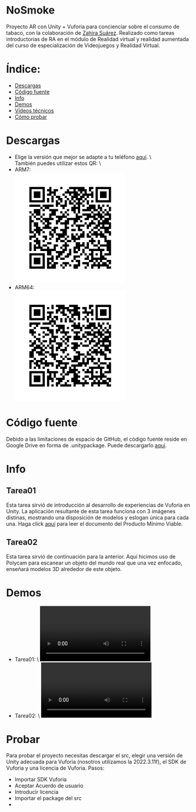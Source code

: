 # NoSmoke
Proyecto AR con Unity + Vuforia para concienciar sobre el consumo de tabaco, con la colaboración de [Zahira Suárez](https://github.com/ZahiraSuarez).
Realizado como tareas introductorias de RA en el módulo de Realidad virtual y realidad aumentada del curso de especialización de Videojuegos y Realidad Virtual.

# Índice:
- [Descargas](#Descargas)
- [Código fuente](#Código)
- [Info](#Info)
- [Demos](#Demos)
- [Vídeos técnicos](#Técnico)
- [Cómo probar](#Probar)

# Descargas
- Elige la versión que mejor se adapte a tu teléfono [aquí](https://drive.google.com/file/d/1gcAAX6sEXIJsvDzkdWyCzsV3qCEAzcX_/view?usp=sharing). \ \
También puedes utilizar estos QR: \
- ARM7: \
  ![QR](public/images/nosmoke-qr-arm7.png)
- ARM64: \
  ![QR](public/images/nosmoke-qr-arm64.png)


# Código fuente
Debido a las limitaciones de espacio de GitHub, el código fuente reside en Google Drive en forma de .unitypackage.
Puede descargarlo [aquí](https://drive.google.com/drive/folders/1DO2Vrsq8HbsHCYTXZ5imVwWCBahq1Oek?usp=sharing).

# Info
## Tarea01
Esta tarea sirvió de introducción al desarrollo de experiencias de Vuforia en Unity. La aplicación resultante de esta tarea funciona con 3 imágenes distinas, mostrando una disposición de modelos y eslogan única para cada una.
Haga click [aquí]() para leer el documento del Producto Mínimo Viable.

## Tarea02
Esta tarea sirvió de continuación para la anterior. Aquí hicimos uso de Polycam para escanear un objeto del mundo real que una vez enfocado, enseñará modelos 3D alrededor de este objeto.

# Demos

- Tarea01: \ ![](public/videos/nosmoke-t01-reel-demo.mp4)
- Tarea02: \ ![](public/videos/nosmoke-t02-reel-demo.mp4)

# Probar
Para probar el proyecto necesitas descargar el src, elegir una versión de Unity adecuada para Vuforia (nosotros utilizamos la 2022.3.11f), el SDK de Vuforia y una licencia de Vuforia.
Pasos:
- Importar SDK Vuforia
- Aceptar Acuerdo de usuario
- Introducir licencia
- Importar el package del src
-
